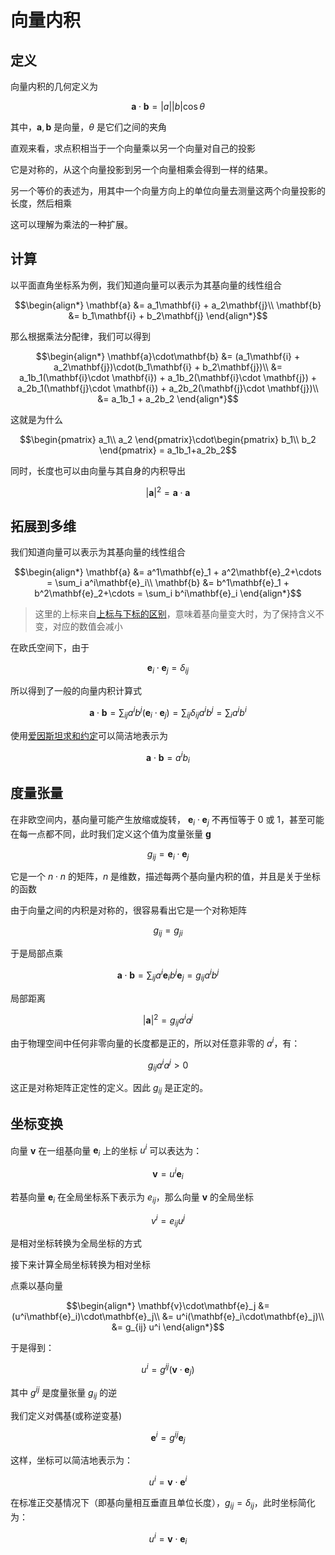 # 向量内积
## 定义

向量内积的几何定义为

$$\mathbf{a}\cdot\mathbf{b} = |a||b|\cos\theta$$

其中，$\mathbf{a}, \mathbf{b}$ 是向量，$\theta$ 是它们之间的夹角

直观来看，求点积相当于一个向量乘以另一个向量对自己的投影

它是对称的，从这个向量投影到另一个向量相乘会得到一样的结果。

另一个等价的表述为，用其中一个向量方向上的单位向量去测量这两个向量投影的长度，然后相乘

这可以理解为乘法的一种扩展。

## 计算

以平面直角坐标系为例，我们知道向量可以表示为其基向量的线性组合

$$\begin{align*}
\mathbf{a} &= a_1\mathbf{i} + a_2\mathbf{j}\\
\mathbf{b} &= b_1\mathbf{i} + b_2\mathbf{j}
\end{align*}$$

那么根据乘法分配律，我们可以得到

$$\begin{align*}
\mathbf{a}\cdot\mathbf{b}
&= (a_1\mathbf{i} + a_2\mathbf{j})\cdot(b_1\mathbf{i} + b_2\mathbf{j})\\
&= a_1b_1(\mathbf{i}\cdot \mathbf{i}) + a_1b_2(\mathbf{i}\cdot \mathbf{j}) + a_2b_1(\mathbf{j}\cdot \mathbf{i}) + a_2b_2(\mathbf{j}\cdot \mathbf{j})\\
&= a_1b_1 + a_2b_2
\end{align*}$$

这就是为什么

$$\begin{pmatrix}
a_1\\
a_2
\end{pmatrix}\cdot\begin{pmatrix}
b_1\\
b_2
\end{pmatrix} = a_1b_1+a_2b_2$$

同时，长度也可以由向量与其自身的内积导出

$$|\mathbf{a}|^2 = \mathbf{a}\cdot\mathbf{a}$$

## 拓展到多维

我们知道向量可以表示为其基向量的线性组合

$$\begin{align*}
\mathbf{a} &= a^1\mathbf{e}_1 + a^2\mathbf{e}_2+\cdots = \sum_i a^i\mathbf{e}_i\\
\mathbf{b} &= b^1\mathbf{e}_1 + b^2\mathbf{e}_2+\cdots = \sum_i b^i\mathbf{e}_i
\end{align*}$$

> 这里的上标来自[上标与下标的区别](/math/base/updown)，意味着基向量变大时，为了保持含义不变，对应的数值会减小

在欧氏空间下，由于

$$\mathbf{e}_i\cdot\mathbf{e}_j=\delta_{ij}$$

所以得到了一般的向量内积计算式

$$\mathbf{a}\cdot\mathbf{b} = \sum_{ij} a^ib^j(\mathbf{e}_i\cdot\mathbf{e}_j) = \sum_{ij} \delta_{ij}a^ib^j = \sum_i a^ib^i$$

使用[爱因斯坦求和约定](/math/base/einstein-summation.md)可以简洁地表示为

$$\mathbf{a}\cdot\mathbf{b} =  a^ib_i$$

## 度量张量

在非欧空间内，基向量可能产生放缩或旋转， $\mathbf{e}_i\cdot\mathbf{e}_j$ 不再恒等于 $0$ 或 $1$，甚至可能在每一点都不同，此时我们定义这个值为度量张量 $\mathbf{g}$

$$g_{ij} = \mathbf{e}_i\cdot\mathbf{e}_j$$

它是一个 $n\cdot n$ 的矩阵，$n$ 是维数，描述每两个基向量内积的值，并且是关于坐标的函数

由于向量之间的内积是对称的，很容易看出它是一个对称矩阵

$$g_{ij} = g_{ji}$$

于是局部点乘

$$\mathbf{a}\cdot\mathbf{b} = \sum_{ij} a^i\mathbf{e}_ib^j\mathbf{e}_j = g_{ij} a^ib^j$$

局部距离

$$|\mathbf{a}|^2 = g_{ij}a^ia^j$$

由于物理空间中任何非零向量的长度都是正的，所以对任意非零的 $a^i$，有：

$$g_{ij}a^ia^j > 0$$

这正是对称矩阵正定性的定义。因此 $g_{ij}$ 是正定的。

## 坐标变换

向量 $\mathbf{v}$ 在一组基向量 $\mathbf{e}_i$ 上的坐标 $u^i$ 可以表达为：

$$\mathbf{v} = u^i\mathbf{e}_i$$

若基向量 $\mathbf{e}_i$ 在全局坐标系下表示为 $e_{ij}$，那么向量 $\mathbf{v}$ 的全局坐标

$$v^i = e_{ij} u^j$$

是相对坐标转换为全局坐标的方式

接下来计算全局坐标转换为相对坐标

点乘以基向量

$$\begin{align*}
\mathbf{v}\cdot\mathbf{e}_j &= (u^i\mathbf{e}_i)\cdot\mathbf{e}_j\\
&= u^i(\mathbf{e}_i\cdot\mathbf{e}_j)\\
&= g_{ij} u^i
\end{align*}$$

于是得到：

$$u^i = g^{ij}(\mathbf{v}\cdot\mathbf{e}_j)$$

其中 $g^{ij}$ 是度量张量 $g_{ij}$ 的逆

我们定义对偶基(或称逆变基)

$$\mathbf{e}^i = g^{ij}\mathbf{e}_j$$

这样，坐标可以简洁地表示为：

$$u^i = \mathbf{v}\cdot\mathbf{e}^i$$

在标准正交基情况下（即基向量相互垂直且单位长度），$g_{ij} = \delta_{ij}$，此时坐标简化为：

$$u^i = \mathbf{v} \cdot \mathbf{e}_i$$
